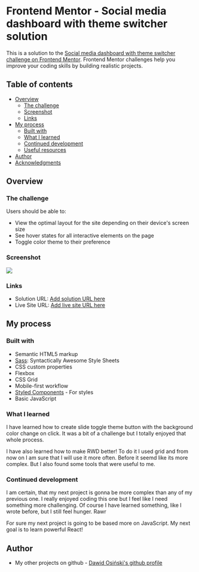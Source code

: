 # Frontend Mentor - Social media dashboard with theme switcher solution

This is a solution to the [Social media dashboard with theme switcher challenge on Frontend Mentor](https://www.frontendmentor.io/challenges/social-media-dashboard-with-theme-switcher-6oY8ozp_H). Frontend Mentor challenges help you improve your coding skills by building realistic projects. 

## Table of contents

- [Overview](#overview)
  - [The challenge](#the-challenge)
  - [Screenshot](#screenshot)
  - [Links](#links)
- [My process](#my-process)
  - [Built with](#built-with)
  - [What I learned](#what-i-learned)
  - [Continued development](#continued-development)
  - [Useful resources](#useful-resources)
- [Author](#author)
- [Acknowledgments](#acknowledgments)

## Overview

### The challenge

Users should be able to:

- View the optimal layout for the site depending on their device's screen size
- See hover states for all interactive elements on the page
- Toggle color theme to their preference

### Screenshot

![](./screenshot.jpg)

### Links

- Solution URL: [Add solution URL here](https://your-solution-url.com)
- Live Site URL: [Add live site URL here](https://your-live-site-url.com)

## My process

### Built with

- Semantic HTML5 markup
- [Sass](https://sass-lang.com/): Syntactically Awesome Style Sheets 
- CSS custom properties
- Flexbox
- CSS Grid
- Mobile-first workflow
- [Styled Components](https://styled-components.com/) - For styles
- Basic JavaScript

### What I learned

I have learned how to create slide toggle theme button with the background color change on click. It was a bit of a challenge but I totally enjoyed that whole process. 

I have also learned how to make RWD better! To do it I used grid and from now on I am sure that I will use it more often. Before it seemd like its more complex. But I also found some tools that were useful to me.

### Continued development

I am certain, that my next project is gonna be more complex than any of my previous one. I really enjoyed coding this one but I feel like I need something more challenging. Of course I have learned something, like I wrote before, but I still feel hunger. Rawr

For sure my next project is going to be based more on JavaScript. My next goal is to learn powerful React! 

## Author

- My other projects on github - [Dawid Osiński's github profile](https://github.com/myers32)